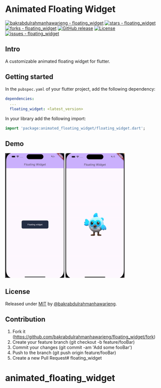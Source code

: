 # Animated Floating Widget
[![bakrabdulrahmanhawarieng - floating_widget](https://img.shields.io/static/v1?label=bakrabdulrahmanhawarieng&message=floating_widget&color=green&logo=github)](https://github.com/bakrabdulrahmanhawarieng/floating_widget "Go to GitHub repo")
[![stars - floating_widget](https://img.shields.io/github/stars/bakrabdulrahmanhawarieng/floating_widget?style=social)](https://github.com/bakrabdulrahmanhawarieng/floating_widget)
[![forks - floating_widget](https://img.shields.io/github/forks/bakrabdulrahmanhawarieng/floating_widget?style=social)](https://github.com/bakrabdulrahmanhawarieng/floating_widget)
[![GitHub release](https://img.shields.io/github/release/bakrabdulrahmanhawarieng/floating_widget?include_prereleases=&sort=semver&color=purple)](https://github.com/bakrabdulrahmanhawarieng/floating_widget/releases/)
[![License](https://img.shields.io/badge/License-MIT-purple)](#license)
[![issues - floating_widget](https://img.shields.io/github/issues/bakrabdulrahmanhawarieng/floating_widget)](https://github.com/bakrabdulrahmanhawarieng/floating_widget/issues)

## Intro
A customizable animated floating widget for flutter.
## Getting started

In the `pubspec.yaml` of your flutter project, add the following dependency:

```yaml
dependencies:
  ...
  floating_widget: <latest_version>
```

In your library add the following import:

```dart
import 'package:animated_floating_widget/floating_widget.dart';
```

## Demo
![DEMO1](demo1.gif)
![DEMO2](demo2.gif)


## License

Released under [MIT](/LICENSE) by [@bakrabdulrahmanhawarieng](https://github.com/bakrabdulrahmanhawarieng).

## Contribution

1. Fork it (https://github.com/bakrabdulrahmanhawarieng/floating_widget/fork)
2. Create your feature branch (git checkout -b feature/fooBar)
3. Commit your changes (git commit -am 'Add some fooBar')
4. Push to the branch (git push origin feature/fooBar)
5. Create a new Pull Request# floating_widget
# animated_floating_widget
